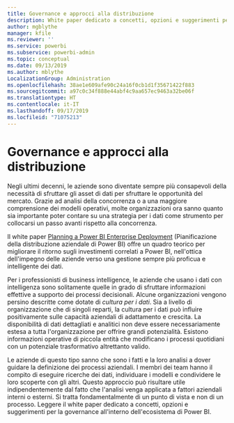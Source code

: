 ```yaml
---
title: Governance e approcci alla distribuzione
description: White paper dedicato a concetti, opzioni e suggerimenti per la governance all'interno dell'ecosistema di Power BI.
author: mgblythe
manager: kfile
ms.reviewer: ''
ms.service: powerbi
ms.subservice: powerbi-admin
ms.topic: conceptual
ms.date: 09/13/2019
ms.author: mblythe
LocalizationGroup: Administration
ms.openlocfilehash: 38ae1e609afe90c24a16f0cb1d1f35671422f883
ms.sourcegitcommit: a97c0c34f888e44abf4c9aa657ec9463a32be06f
ms.translationtype: HT
ms.contentlocale: it-IT
ms.lasthandoff: 09/17/2019
ms.locfileid: "71075213"
---
```

# <a name="governance-and-deployment-approaches"></a>Governance e approcci alla distribuzione

Negli ultimi decenni, le aziende sono diventate sempre più consapevoli della necessità di sfruttare gli asset di dati per sfruttare le opportunità del mercato. Grazie ad analisi della concorrenza o a una maggiore comprensione dei modelli operativi, molte organizzazioni ora sanno quanto sia importante poter contare su una strategia per i dati come strumento per collocarsi un passo avanti rispetto alla concorrenza.  

Il white paper [Planning a Power BI Enterprise Deployment](https://go.microsoft.com/fwlink/?linkid=2057861) (Pianificazione della distribuzione aziendale di Power BI) offre un quadro teorico per migliorare il ritorno sugli investimenti correlati a Power BI, nell'ottica dell'impegno delle aziende verso una gestione sempre più proficua e intelligente dei dati.

Per i professionisti di business intelligence, le aziende che usano i dati con intelligenza sono solitamente quelle in grado di sfruttare informazioni effettive a supporto dei processi decisionali.  Alcune organizzazioni vengono persino descritte come dotate di *cultura per i dati*. Sia a livello di organizzazione che di singoli reparti, la cultura per i dati può influire positivamente sulle capacità aziendali di adattamento e crescita.  La disponibilità di dati dettagliati e analitici non deve essere necessariamente estesa a tutta l'organizzazione per offrire grandi potenzialità. Esistono informazioni operative di piccola entità che modificano i processi quotidiani con un potenziale trasformativo altrettanto valido.

Le aziende di questo tipo sanno che sono i fatti e la loro analisi a dover guidare la definizione dei processi aziendali. I membri dei team hanno il compito di eseguire ricerche dei dati, individuare i modelli e condividere le loro scoperte con gli altri. Questo approccio può risultare utile indipendentemente dal fatto che l'analisi venga applicata a fattori aziendali interni o esterni. Si tratta fondamentalmente di un punto di vista e non di un processo. Leggere il white paper dedicato a concetti, opzioni e suggerimenti per la governance all'interno dell'ecosistema di Power BI.